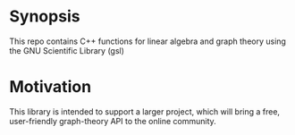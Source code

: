 # Synopsis 
This repo contains C++ functions for linear algebra and graph theory using the GNU Scientific Library (gsl)

# Motivation
This library is intended to support a larger project, which will bring a free, user-friendly graph-theory API to the online community.
